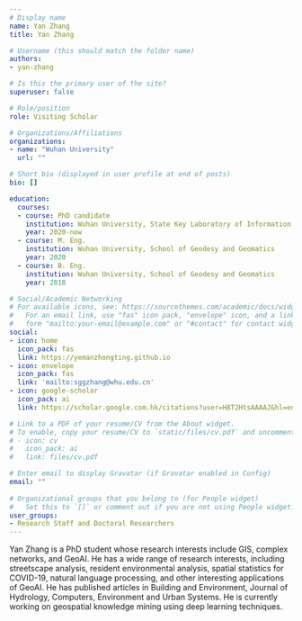 ```yaml
---
# Display name
name: Yan Zhang
title: Yan Zhang

# Username (this should match the folder name)
authors:
- yan-zhang

# Is this the primary user of the site?
superuser: false

# Role/position
role: Visiting Scholar

# Organizations/Affiliations
organizations:
- name: "Wuhan University"
  url: ""

# Short bio (displayed in user profile at end of posts)
bio: []

education:
  courses:
  - course: PhD candidate
    institution: Wuhan University, State Key Laboratory of Information Engineering in Surveying, Mapping and Remote Sensing
    year: 2020-now
  - course: M. Eng.
    institution: Wuhan University, School of Geodesy and Geomatics
    year: 2020
  - course: B. Eng.
    institution: Wuhan University, School of Geodesy and Geomatics
    year: 2018

# Social/Academic Networking
# For available icons, see: https://sourcethemes.com/academic/docs/widgets/#icons
#   For an email link, use "fas" icon pack, "envelope" icon, and a link in the
#   form "mailto:your-email@example.com" or "#contact" for contact widget.
social:
- icon: home
  icon_pack: fas
  link: https://yemanzhongting.github.io
- icon: envelope
  icon_pack: fas
  link: 'mailto:sggzhang@whu.edu.cn'
- icon: google-scholar
  icon_pack: ai
  link: https://scholar.google.com.hk/citations?user=H8T2HtsAAAAJ&hl=en

# Link to a PDF of your resume/CV from the About widget.
# To enable, copy your resume/CV to `static/files/cv.pdf` and uncomment the lines below.  
# - icon: cv
#   icon_pack: ai
#   link: files/cv.pdf

# Enter email to display Gravatar (if Gravatar enabled in Config)
email: ""
  
# Organizational groups that you belong to (for People widget)
#   Set this to `[]` or comment out if you are not using People widget.  
user_groups:
- Research Staff and Doctoral Researchers
---
```


Yan Zhang is a PhD student whose research interests include GIS, complex networks, and GeoAI. He has a wide range of research interests, including streetscape analysis, resident environmental analysis, spatial statistics for COVID-19, natural language processing, and other interesting applications of GeoAI. He has published articles in Building and Environment, Journal of Hydrology, Computers, Environment and Urban Systems. He is currently working on geospatial knowledge mining using deep learning techniques.
